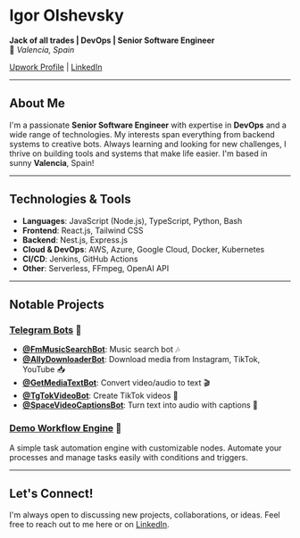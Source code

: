 # Igor Olshevsky

**Jack of all trades | DevOps | Senior Software Engineer**  
📍 *Valencia, Spain*  

[Upwork Profile](https://www.upwork.com/freelancers/~01be28006ac496fbfd) | [LinkedIn](https://www.linkedin.com/in/igor-olshevsky)

---

## About Me  
I'm a passionate **Senior Software Engineer** with expertise in **DevOps** and a wide range of technologies. My interests span everything from backend systems to creative bots. Always learning and looking for new challenges, I thrive on building tools and systems that make life easier. I'm based in sunny **Valencia**, Spain!

---

## Technologies & Tools  
- **Languages**: JavaScript (Node.js), TypeScript, Python, Bash  
- **Frontend**: React.js, Tailwind CSS  
- **Backend**: Nest.js, Express.js  
- **Cloud & DevOps**: AWS, Azure, Google Cloud, Docker, Kubernetes  
- **CI/CD**: Jenkins, GitHub Actions  
- **Other**: Serverless, FFmpeg, OpenAI API  

---

## Notable Projects  
### **[Telegram Bots](https://github.com/Igor-Adlab/spacebots-api)** 🤖
- **[@FmMusicSearchBot](https://t.me/FmMusicSearchBot)**: Music search bot 🎶  
- **[@AllyDownloaderBot](https://t.me/AllyDownloaderBot)**: Download media from Instagram, TikTok, YouTube 📥  
- **[@GetMediaTextBot](https://t.me/GetMediaTextBot)**: Convert video/audio to text 🎬  
- **[@TgTokVideoBot](https://t.me/TgTokVideoBot)**: Create TikTok videos 🎨  
- **[@SpaceVideoCaptionsBot](https://t.me/SpaceVideoCaptionsBot)**: Turn text into audio with captions 📝  

### **[Demo Workflow Engine](https://github.com/Igor-Adlab/demo-workflow-engine)** 🚀  
A simple task automation engine with customizable nodes. Automate your processes and manage tasks easily with conditions and triggers.

---

## Let's Connect!  
I'm always open to discussing new projects, collaborations, or ideas. Feel free to reach out to me here or on [LinkedIn](https://www.linkedin.com/in/igor-olshevsky).
